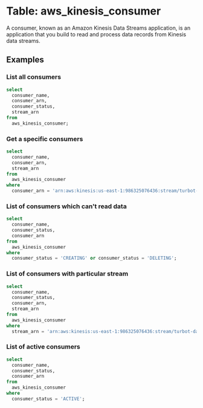 # Table: aws_kinesis_consumer

A consumer, known as an Amazon Kinesis Data Streams application, is an application that you build to read and process data records from Kinesis data streams.

## Examples

### List all consumers

```sql
select
  consumer_name,
  consumer_arn,
  consumer_status,
  stream_arn
from
  aws_kinesis_consumer;
```

### Get a specific consumers

```sql
select
  consumer_name,
  consumer_arn,
  stream_arn
from
  aws_kinesis_consumer
where
  consumer_arn = 'arn:aws:kinesis:us-east-1:986325076436:stream/turbot-data-stream/consumer/turbot-consumer:1616584220';
```

### List of consumers which can't read data

```sql
select
  consumer_name,
  consumer_status,
  consumer_arn
from
  aws_kinesis_consumer
where
  consumer_status = 'CREATING' or consumer_status = 'DELETING';
```

### List of consumers with particular stream

```sql
select
  consumer_name,
  consumer_status,
  consumer_arn,
  stream_arn
from
  aws_kinesis_consumer
where
  stream_arn = 'arn:aws:kinesis:us-east-1:986325076436:stream/turbot-data-stream';
```

### List of active consumers

```sql
select
  consumer_name,
  consumer_status,
  consumer_arn
from
  aws_kinesis_consumer
where
  consumer_status = 'ACTIVE';
```

